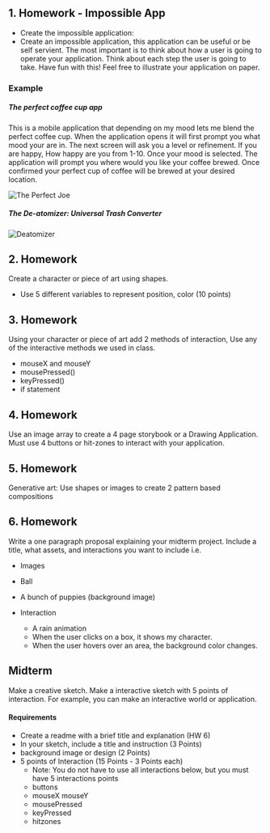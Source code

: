 ## 1. Homework - Impossible App

* Create the impossible application:
 * Create an impossible application, this application can be useful or be self servient. The most important is to think about how a user is going to operate your application. Think about each step the user is going to take. Have fun with this! Feel free to illustrate your application on paper.

 ### Example

 ##### The perfect coffee cup app

 This is a mobile application that depending on my mood lets me blend the perfect coffee cup. When the application opens it will first prompt you what mood your are in. The next screen will ask you a level or refinement. If you are happy, How happy are you from 1-10. Once your mood is selected. The application will prompt you where would you like your coffee brewed. Once confirmed your perfect cup of coffee will be brewed at your desired location.


![The Perfect Joe](/files/theperfectjoe.jpg)

##### The De-atomizer: Universal Trash Converter

![Deatomizer](https://github.com/zevenrodriguez/CIM542-642/blob/master/files/deatomizer.jpg)

## 2. Homework

Create a character or piece of art using shapes.

* Use 5 different variables to represent position, color (10 points)

## 3. Homework

Using your character or piece of art add 2 methods of interaction, Use any of the interactive methods we used in class.


* mouseX and mouseY
* mousePressed()
* keyPressed()
* if statement

## 4. Homework

Use an image array to create a 4 page storybook or a Drawing Application. Must use 4 buttons or hit-zones to interact with your application.

## 5. Homework

Generative art: Use shapes or images to create 2 pattern based compositions

## 6. Homework

Write a one paragraph proposal explaining your midterm project. Include a title, what assets, and interactions you want to include i.e.

* Images
 * Ball
 * A bunch of puppies (background image)

* Interaction
  * A rain animation
  * When the user clicks on a box, it shows my character.
  * When the user hovers over an area, the background color changes.

## Midterm

Make a creative sketch. Make a interactive sketch with 5 points of interaction. For example, you can make an interactive world or application.

#### Requirements

* Create a readme with a brief title and explanation (HW 6)
* In your sketch, include a title and instruction (3 Points)
* background image or design (2 Points)
* 5 points of Interaction (15 Points - 3 Points each)
  * Note: You do not have to use all interactions below, but you must have 5 interactions points
  * buttons
  * mouseX mouseY
  * mousePressed
  * keyPressed
  * hitzones

<!--

## 4. Homework

Go to the p5js libraries reference. https://p5js.org/libraries/ . Look through the list of libraries and choose one that you would like to explore. Make a creative sketch using your library. Below are a list of video tutorials on some p5js libraries.

### Requirements

* Make a creative sketch using an element from a library you would like to explore
* Create a readme, documenting that element you are using and how your using it in your sketch

 Watch the working with [libraries video](https://www.youtube.com/watch?v=Pn1g1wjxl_0)

[Sound tutorial](https://www.youtube.com/watch?v=Pn1g1wjxl_0&list=PLRqwX-V7Uu6aFcVjlDAkkGIixw70s7jpW)

[HTML CSS DOM tutorial](https://www.youtube.com/watch?v=URSH0QpxKo8&list=PLRqwX-V7Uu6bI1SlcCRfLH79HZrFAtBvX)

[Capturing Video](https://www.youtube.com/watch?v=bkGf4fEHKak&list=PLRqwX-V7Uu6aKKsDHZdDvN6oCJ2hRY_Ig)

[Rita.js](https://www.youtube.com/watch?v=Pn1g1wjxl_0&list=PLRqwX-V7Uu6aFcVjlDAkkGIixw70s7jpW)

# Final project ideas

* Create a final folder
  * Include an ideas.md
  * Document 3 potential ideas for your final.
    * Use text, images, and diagrams to explain your project.
      * If you have an idea or concept, document 3 different experiences.
  * Find and Link 3 examples of similar projects or projects that influence your project.

When you come up with ideas, answer these questions:

* Why are you making this project? What is your motivation?
* What are your inputs?
* What are your outputs?
* Who is the target audience for your project?
* Where will your project be displayed? -->
